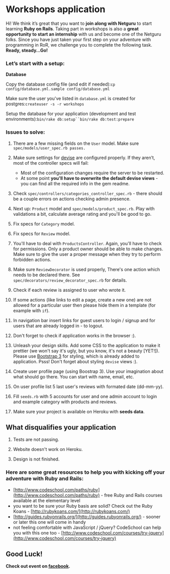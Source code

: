Workshops application
=====================

Hi! We think it’s great that you want to **join along with Netguru** to start learning **Ruby on Rails**. Taking part in workshops is also a **great opportunity to start an internship** with us and become one of the Netguru folks. Since you have just taken your first step on your adventure with programming in RoR, we challenge you to complete the following task. **Ready, steady…Go!**

### Let’s start with a setup:

**Database**

Copy the database config file (and edit if needed):`cp config/database.yml.sample config/database.yml`

Make sure the user you've listed in `database.yml` is created for postgres:`createuser -s -r workshops`

Setup the database for your application (development and test environments):`bin/rake db:setup``bin/rake db:test:prepare`

### Issues to solve:

1.	There are a few missing fields on the `User` model. Make sure `spec/models/user_spec.rb passes.`

2.	Make sure settings for [devise](https://github.com/plataformatec/devise) are configured properly. If they aren’t, most of the controller specs will fail:

	-	Most of the configuration changes require the server to be restarted.
	-	At some point **you'll have to overwrite the default devise views** - you can find all the required info in the gem readme.

3.	Check `spec/controllers/categories_controller_spec.rb` - there should be a couple errors on actions checking admin presence.

4.	Next up: `Product` model and `spec/models/product_spec.rb`. Play with validations a bit, calculate average rating and you'll be good to go.

5.	Fix specs for `Category` model.

6.	Fix specs for `Review` model.

7.	You'll have to deal with `ProductsController`. Again, you'll have to check for permissions. Only a product owner should be able to make changes. Make sure to give the user a proper message when they try to perform forbidden actions.

8.	Make sure `ReviewDecorator` is used properly, There's one action which needs to be declared there. See `spec/decorators/review_decorator_spec.rb` for details.

9.	Check if each review is assigned to user who wrote it.

10.	If some actions (like links to edit a page, create a new one) are not allowed for a particular user then please hide them in a template (for example with `if`).

11.	In navigation bar insert links for guest users to login / signup and for users that are already logged in - to logout.

12.	Don't forget to check if application works in the browser :).

13.	Unleash your design skills. Add some CSS to the application to make it prettier (we won't say it's ugly, but you know, it's not a beauty [YET!]). Please use [Bootstrap 3](http://getbootstrap.com/css/) for styling, which is already added to application. Psss! Don't forget about styling `devise` views :).

14.	Create user profile page (using Boostrap 3). Use your imagination about what should go there. You can start with name, email, etc.

15.	On user profile list 5 last user's reviews with formated date (dd-mm-yy).

16.	Fill `seeds.rb` with 5 accounts for user and one admin account to login and example category with products and reviews.

17.	Make sure your project is available on Heroku with **seeds data**.

What disqualifies your application
----------------------------------

1.	Tests are not passing.

2.	Website doesn't work on Heroku.

3.	Design is not finished.

### Here are some great resources to help you with kicking off your adventure with Ruby and Rails:

-	[http://www.codeschool.com/paths/ruby](http://www.codeschool.com/paths/ruby) - free Ruby and Rails courses available at the elementary level
-	you want to be sure your Ruby basis are solid? Check out the Ruby Koans - [http://rubykoans.com/](http://rubykoans.com/)
-	[http://guides.rubyonrails.org/](http://guides.rubyonrails.org/) - sooner or later this one will come in handy
-	not feeling comfortable with JavaScript / jQuery? CodeSchool can help you with this one too - [http://www.codeschool.com/courses/try-jquery](http://www.codeschool.com/courses/try-jquery)

Good Luck!
----------

**Check out event on [facebook](https://www.facebook.com/events/1558485497706978).**
